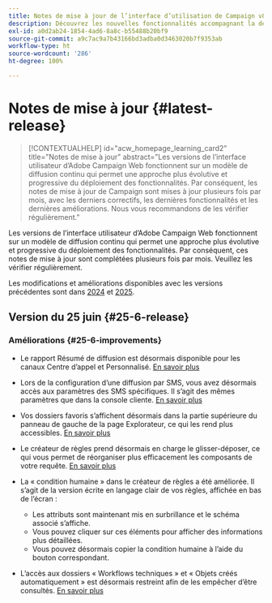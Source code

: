 ```yaml
---
title: Notes de mise à jour de l’interface d’utilisation de Campaign v8 Web
description: Découvrez les nouvelles fonctionnalités accompagnant la dernière version de l’interface d’utilisation de Campaign Web
exl-id: a0d2ab24-1854-4ad6-8a8c-b55488b20bf9
source-git-commit: a9c7ac9a7b43166bd3adba0d3463020b7f9353ab
workflow-type: ht
source-wordcount: '286'
ht-degree: 100%

---
```


# Notes de mise à jour {#latest-release}

>[!CONTEXTUALHELP]
>id="acw_homepage_learning_card2"
>title="Notes de mise à jour"
>abstract="Les versions de l’interface utilisateur d’Adobe Campaign Web fonctionnent sur un modèle de diffusion continu qui permet une approche plus évolutive et progressive du déploiement des fonctionnalités. Par conséquent, les notes de mise à jour de Campaign sont mises à jour plusieurs fois par mois, avec les derniers correctifs, les dernières fonctionnalités et les dernières améliorations. Nous vous recommandons de les vérifier régulièrement."

Les versions de l’interface utilisateur d’Adobe Campaign Web fonctionnent sur un modèle de diffusion continu qui permet une approche plus évolutive et progressive du déploiement des fonctionnalités. Par conséquent, ces notes de mise à jour sont complétées plusieurs fois par mois. Veuillez les vérifier régulièrement.

Les modifications et améliorations disponibles avec les versions précédentes sont dans [2024](release-notes-24.md) et [2025](release-notes-25.md).

## Version du 25 juin {#25-6-release}

### Améliorations {#25-6-improvements}

* Le rapport Résumé de diffusion est désormais disponible pour les canaux Centre d’appel et Personnalisé. [En savoir plus](../reporting/direct-mail.md)

* Lors de la configuration d’une diffusion par SMS, vous avez désormais accès aux paramètres des SMS spécifiques. Il s’agit des mêmes paramètres que dans la console cliente. [En savoir plus](../advanced-settings/delivery-settings.md#sms-tab)

* Vos dossiers favoris s’affichent désormais dans la partie supérieure du panneau de gauche de la page Explorateur, ce qui les rend plus accessibles. [En savoir plus](../get-started/work-with-folders.md#favorite-folders)

* Le créateur de règles prend désormais en charge le glisser-déposer, ce qui vous permet de réorganiser plus efficacement les composants de votre requête. [En savoir plus](../query/build-query.md#drag-and-drop)

* La « condition humaine » dans le créateur de règles a été améliorée. Il s’agit de la version écrite en langage clair de vos règles, affichée en bas de l’écran :

   * Les attributs sont maintenant mis en surbrillance et le schéma associé s’affiche.
   * Vous pouvez cliquer sur ces éléments pour afficher des informations plus détaillées.
   * Vous pouvez désormais copier la condition humaine à l’aide du bouton correspondant.

* L’accès aux dossiers « Workflows techniques » et « Objets créés automatiquement » est désormais restreint afin de les empêcher d’être consultés. [En savoir plus](../get-started/work-with-folders.md#about-folders)
